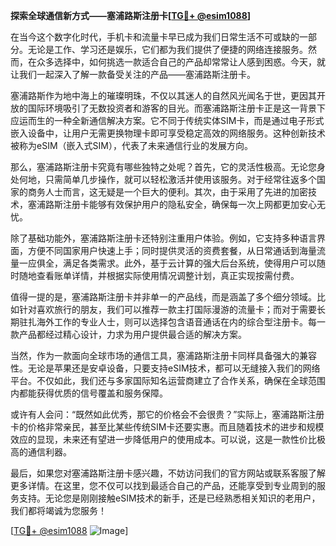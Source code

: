 **探索全球通信新方式——塞浦路斯注册卡[[TG💪+ @esim1088](https://t.me/s/esim1088)]**

在当今这个数字化时代，手机卡和流量卡早已成为我们日常生活不可或缺的一部分。无论是工作、学习还是娱乐，它们都为我们提供了便捷的网络连接服务。然而，在众多选择中，如何挑选一款适合自己的产品却常常让人感到困惑。今天，就让我们一起深入了解一款备受关注的产品——塞浦路斯注册卡。

塞浦路斯作为地中海上的璀璨明珠，不仅以其迷人的自然风光闻名于世，更因其开放的国际环境吸引了无数投资者和游客的目光。而塞浦路斯注册卡正是这一背景下应运而生的一种全新通信解决方案。它不同于传统实体SIM卡，而是通过电子形式嵌入设备中，让用户无需更换物理卡即可享受稳定高效的网络服务。这种创新技术被称为eSIM（嵌入式SIM），代表了未来通信行业的发展方向。

那么，塞浦路斯注册卡究竟有哪些独特之处呢？首先，它的灵活性极高。无论您身处何地，只需简单几步操作，就可以轻松激活并使用该服务。对于经常往返多个国家的商务人士而言，这无疑是一个巨大的便利。其次，由于采用了先进的加密技术，塞浦路斯注册卡能够有效保护用户的隐私安全，确保每一次上网都更加安心无忧。

除了基础功能外，塞浦路斯注册卡还特别注重用户体验。例如，它支持多种语言界面，方便不同国家用户快速上手；同时提供灵活的资费套餐，从日常通话到海量流量一应俱全，满足各类需求。此外，基于云计算的强大后台系统，使得用户可以随时随地查看账单详情，并根据实际使用情况调整计划，真正实现按需付费。

值得一提的是，塞浦路斯注册卡并非单一的产品线，而是涵盖了多个细分领域。比如针对喜欢旅行的朋友，我们可以推荐一款主打国际漫游的流量卡；而对于需要长期驻扎海外工作的专业人士，则可以选择包含语音通话在内的综合型注册卡。每一款产品都经过精心设计，力求为用户提供最合适的解决方案。

当然，作为一款面向全球市场的通信工具，塞浦路斯注册卡同样具备强大的兼容性。无论是苹果还是安卓设备，只要支持eSIM技术，都可以无缝接入我们的网络平台。不仅如此，我们还与多家国际知名运营商建立了合作关系，确保在全球范围内都能获得优质的信号覆盖和服务保障。

或许有人会问：“既然如此优秀，那它的价格会不会很贵？”实际上，塞浦路斯注册卡的价格非常亲民，甚至比某些传统SIM卡还要实惠。而且随着技术的进步和规模效应的显现，未来还有望进一步降低用户的使用成本。可以说，这是一款性价比极高的通信利器。

最后，如果您对塞浦路斯注册卡感兴趣，不妨访问我们的官方网站或联系客服了解更多详情。在这里，您不仅可以找到最适合自己的产品，还能享受到专业周到的服务支持。无论您是刚刚接触eSIM技术的新手，还是已经熟悉相关知识的老用户，我们都将竭诚为您服务！

[[TG💪+ @esim1088](https://t.me/s/esim1088) ![Image](https://i.postimg.cc/4NQfJmqS/Snipaste-2025-05-13-00-14-12.png)]